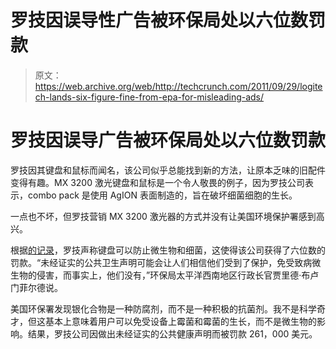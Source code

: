 # 罗技因误导性广告被环保局处以六位数罚款

> 原文：<https://web.archive.org/web/http://techcrunch.com/2011/09/29/logitech-lands-six-figure-fine-from-epa-for-misleading-ads/>

# 罗技因误导广告被环保局处以六位数罚款

罗技因其键盘和鼠标而闻名，该公司似乎总能找到新的方法，让原本乏味的旧配件变得有趣。MX 3200 激光键盘和鼠标是一个令人敬畏的例子，因为罗技公司表示，combo pack 是使用 AgION 表面制造的，旨在破坏细菌细胞的生长。

一点也不坏，但罗技营销 MX 3200 激光器的方式并没有让美国环境保护署感到高兴。

根据[的记录](https://web.archive.org/web/20230204175950/http://www.theregister.co.uk/2011/09/29/logitech_fined_epa/)，罗技声称键盘可以防止微生物和细菌，这使得该公司获得了六位数的罚款。“未经证实的公共卫生声明可能会让人们相信他们受到了保护，免受致病微生物的侵害，而事实上，他们没有，”环保局太平洋西南地区行政长官贾里德·布卢门菲尔德说。

美国环保署发现银化合物是一种防腐剂，而不是一种积极的抗菌剂。我不是科学奇才，但这基本上意味着用户可以免受设备上霉菌和霉菌的生长，而不是微生物的影响。结果，罗技公司因做出未经证实的公共健康声明而被罚款 261，000 美元。